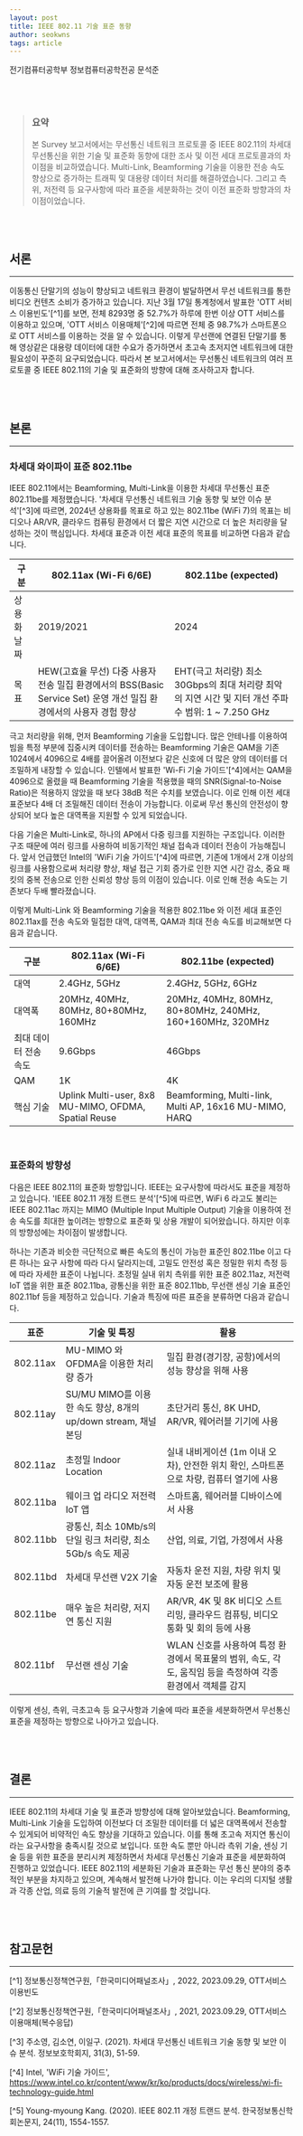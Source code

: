 ```yaml
---
layout: post
title: IEEE 802.11 기술 표준 동향
author: seokwns
tags: article
---
```


전기컴퓨터공학부 정보컴퓨터공학전공 문석준

<br/>
<br/>

> ### 요약
> 본 Survey 보고서에서는 무선통신 네트워크 프로토콜 중 IEEE 802.11의 차세대 무선통신을 위한 기술 및 표준화 동향에 대한 조사 및 이전 세대 프로토콜과의 차이점을 비교하였습니다. Multi-Link, Beamforming 기술을 이용한 전송 속도 향상으로 증가하는 트래픽 및 대용량 데이터 처리를 해결하였습니다. 그리고 측위, 저전력 등 요구사항에 따라 표준을 세분화하는 것이 이전 표준화 방향과의 차이점이었습니다.

<br/>
<br/>

## 서론
---
  이동통신 단말기의 성능이 향상되고 네트워크 환경이 발달하면서 무선 네트워크를 통한 비디오 컨텐츠 소비가 증가하고 있습니다. 지난 3월 17일 통계청에서 발표한 'OTT 서비스 이용빈도'[^1]를 보면, 전체 8293명 중 52.7%가 하루에 한번 이상 OTT 서비스를 이용하고 있으며, 'OTT 서비스 이용매체'[^2]에 따르면 전체 중 98.7%가 스마트폰으로 OTT 서비스를 이용하는 것을 알 수 있습니다. 이렇게 무선랜에 연결된 단말기를 통해 영상같은 대용량 데이터에 대한 수요가 증가하면서 초고속 초저지연 네트워크에 대한 필요성이 꾸준히 요구되었습니다. 따라서 본 보고서에서는 무선통신 네트워크의 여러 프로토콜 중 IEEE 802.11의 기술 및 표준화의 방향에 대해 조사하고자 합니다.

<br/>
<br/>

## 본론
---

### 차세대 와이파이 표준 802.11be
  IEEE 802.11에서는 Beamforming, Multi-Link을 이용한 차세대 무선통신 표준 802.11be를 제정했습니다. '차세대 무선통신 네트워크 기술 동향 및 보안 이슈 분석'[^3]에 따르면, 2024년 상용화를 목표로 하고 있는 802.11be (WiFi 7)의 목표는 비디오나 AR/VR, 클라우드 컴퓨팅 환경에서 더 짧은 지연 시간으로 더 높은 처리량을 달성하는 것이 핵심입니다. 차세대 표준과 이전 세대 표준의 목표를 비교하면 다음과 같습니다.

|   구분         |   802.11ax (Wi-Fi 6/6E)                                                                                                         |   802.11be (expected)                                                                                           |
|----------------|---------------------------------------------------------------------------------------------------------------------------------|-----------------------------------------------------------------------------------------------------------------|
|   상용화 날짜  |   2019/2021                                                                                                                     |   2024                                                                                                          |
|   목표         |     HEW(고효율 무선)   다중 사용자 전송   밀집 환경에서의 BSS(Basic Service Set) 운영 개선   밀집 환경에서의 사용자 경험 향상   |     EHT(극고 처리량)   최소 30Gbps의 최대 처리량   최악의 지연 시간 및 지터 개선   주파수 범위: 1 ~ 7.250 GHz   |

  극고 처리량을 위해, 먼저 Beamforming 기술을 도입합니다. 많은 안테나를 이용하여 빔을 특정 부분에 집중시켜 데이터를 전송하는 Beamforming 기술은 QAM을 기존 1024에서 4096으로 4배를 끌어올려 이전보다 같은 신호에 더 많은 양의 데이터를 더 조밀하게 내장할 수 있습니다. 인텔에서 발표한 'Wi-Fi 기술 가이드'[^4]에서는 QAM을 4096으로 올렸을 때 Beamforming 기술을 적용했을 때의 SNR(Signal-to-Noise Ratio)은 적용하지 않았을 때 보다 38dB 적은 수치를 보였습니다. 이로 인해 이전 세대 표준보다 4배 더 조밀해진 데이터 전송이 가능합니다. 이로써 무선 통신의 안전성이 향상되어 보다 높은 대역폭을 지원할 수 있게 되었습니다.

  다음 기술은 Multi-Link로, 하나의 AP에서 다중 링크를 지원하는 구조입니다. 이러한 구조 때문에 여러 링크를 사용하여 비동기적인 채널 접속과 데이터 전송이 가능해집니다. 앞서 언급했던 Intel의 'WiFi 기술 가이드'[^4]에 따르면, 기존에 1개에서 2개 이상의 링크를 사용함으로써 처리량 향상, 채널 접근 기회 증가로 인한 지연 시간 감소, 중요 패킷의 중복 전송으로 인한 신뢰성 향상 등의 이점이 있습니다. 이로 인해 전송 속도는 기존보다 두배 빨라졌습니다. 

   이렇게 Multi-Link 와 Beamforming 기술을 적용한 802.11be 와 이전 세대 표준인 802.11ax를 전송 속도와 밀접한 대역, 대역폭, QAM과 최대 전송 속도를 비교해보면 다음과 같습니다.

|   구분                     |   802.11ax (Wi-Fi 6/6E)                                 |   802.11be (expected)                                           |
|----------------------------|---------------------------------------------------------|-----------------------------------------------------------------|
|   대역                     |   2.4GHz, 5GHz                                          |   2.4GHz, 5GHz, 6GHz                                            |
|   대역폭                   |   20MHz, 40MHz, 80MHz, 80+80MHz, 160MHz                 |   20MHz, 40MHz, 80MHz, 80+80MHz,   240MHz, 160+160MHz, 320MHz   |
|   최대 데이터   전송 속도  |   9.6Gbps                                               |   46Gbps                                                        |
|   QAM                      |   1K                                                    |   4K                                                            |
|   핵심 기술                |   Uplink Multi-user, 8x8 MU-MIMO, OFDMA, Spatial Reuse  |   Beamforming, Multi-link, Multi AP, 16x16 MU-MIMO, HARQ        |

<br/>

### 표준화의 방향성
  다음은 IEEE 802.11의 표준화 방향입니다. IEEE는 요구사항에 따라서도 표준을 제정하고 있습니다. 'IEEE 802.11 개정 트랜드 분석'[^5]에 따르면, WiFi 6 라고도 불리는 IEEE 802.11ac 까지는 MIMO (Multiple Input Multiple Output) 기술을 이용하여 전송 속도를 최대한 높이려는 방향으로 표준화 및 상용 개발이 되어왔습니다. 하지만 이후의 방향성에는 차이점이 발생합니다. 
  
  하나는 기존과 비슷한 극단적으로 빠른 속도의 통신이 가능한 표준인 802.11be 이고 다른 하나는 요구 사항에 따라 다시 달라지는데, 고밀도 안전성 혹은 정밀한 위치 측정 등에 따라 자세한 표준이 나뉩니다. 초정밀 실내 위치 측위를 위한 표준 802.11az, 저전력 IoT 앱을 위한 표준 802.11ba, 광통신을 위한 표준 802.11bb, 무선랜 센싱 기술 표준인 802.11bf 등을 제정하고 있습니다. 기술과 특징에 따른 표준을 분류하면 다음과 같습니다.

|   표준      |   기술 및 특징                                                    |   활용                                                                                                          |
|-------------|-------------------------------------------------------------------|-----------------------------------------------------------------------------------------------------------------|
|   802.11ax  |   MU-MIMO 와 OFDMA을 이용한 처리량 증가                           |   밀집 환경(경기장, 공항)에서의 성능 향상을 위해 사용                                                           |
|   802.11ay  |   SU/MU MIMO를 이용한 속도 향상, 8개의 up/down stream, 채널 본딩  |   초단거리 통신, 8K UHD, AR/VR, 웨어러블 기기에 사용                                                            |
|   802.11az  |   초정밀 Indoor Location                                          |   실내 내비게이션 (1m 이내 오차), 안전한 위치 확인, 스마트폰으로 차량, 컴퓨터 열기에 사용                       |
|   802.11ba  |   웨이크 업 라디오   저전력 IoT 앱                                |   스마트홈, 웨어러블 디바이스에서 사용                                                                          |
|   802.11bb  |   광통신, 최소 10Mb/s의 단일 링크 처리량, 최소 5Gb/s 속도 제공    |   산업, 의료, 기업, 가정에서 사용                                                                               |
|   802.11bd  |   차세대 무선랜 V2X 기술                                          |   자동차 운전 지원, 차량 위치 및 자동 운전 보조에 활용                                                          |
|   802.11be  |   매우 높은 처리량, 저지연 통신 지원                              |   AR/VR, 4K 및 8K 비디오 스트리밍, 클라우드 컴퓨팅, 비디오 통화 및 회의 등에 사용                               |
|   802.11bf  |   무선랜 센싱 기술                                                |   WLAN 신호를 사용하여 특정 환경에서 목표물의 범위, 속도, 각도, 움직임 등을 측정하여 각종 환경에서 객체를 감지  |

  
이렇게 센싱, 측위, 극초고속 등 요구사항과 기술에 따라 표준을 세분화하면서 무선통신 표준을 제정하는 방향으로 나아가고 있습니다.


<br/>
<br/>

## 결론
---
  IEEE 802.11의 차세대 기술 및 표준과 방향성에 대해 알아보았습니다. Beamforming, Multi-Link 기술을 도입하여 이전보다 더 조밀한 데이터를 더 넓은 대역폭에서 전송할 수 있게되어 비약적인 속도 향상을 기대하고 있습니다. 이를 통해 초고속 저지연 통신이라는 요구사항을 충족시킬 것으로 보입니다. 또한 속도 뿐만 아니라 측위 기술, 센싱 기술 등을 위한 표준을 분리시켜 제정하면서 차세대 무선통신 기술과 표준을 세분화하여 진행하고 있었습니다.  IEEE 802.11의 세분화된 기술과 표준화는 무선 통신 분야의 중추적인 부분을 차지하고 있으며, 계속해서 발전해 나가야 합니다. 이는 우리의 디지털 생활과 각종 산업, 의료 등의 기술적 발전에 큰 기여를 할 것입니다.


<br/>
<br/>

## 참고문헌
---
[^1] 정보통신정책연구원,「한국미디어패널조사」, 2022, 2023.09.29, OTT서비스 이용빈도

[^2] 정보통신정책연구원,「한국미디어패널조사」, 2021, 2023.09.29, OTT서비스 이용매체(복수응답)

[^3] 주소영, 김소연, 이일구. (2021). 차세대 무선통신 네트워크 기술 동향 및 보안 이슈 분석. 정보보호학회지, 31(3), 51-59.

[^4] Intel, 'WiFi 기술 가이드', https://www.intel.co.kr/content/www/kr/ko/products/docs/wireless/wi-fi-technology-guide.html

[^5] Young-myoung Kang. (2020). IEEE 802.11 개정 트랜드 분석. 한국정보통신학회논문지, 24(11), 1554-1557.
